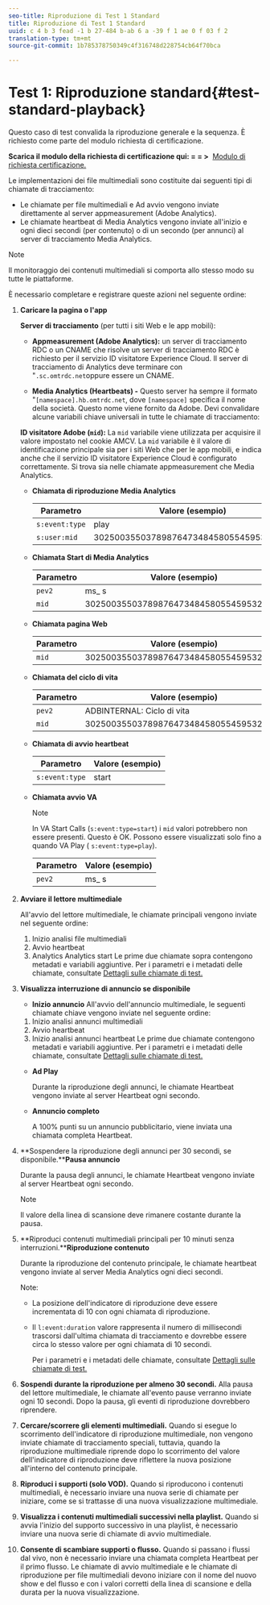 ```yaml
---
seo-title: Riproduzione di Test 1 Standard
title: Riproduzione di Test 1 Standard
uuid: c 4 b 3 fead -1 b 27-484 b-ab 6 a -39 f 1 ae 0 f 03 f 2
translation-type: tm+mt
source-git-commit: 1b785378750349c4f316748d228754cb64f70bca

---
```



# Test 1: Riproduzione standard{#test-standard-playback}

Questo caso di test convalida la riproduzione generale e la sequenza. È richiesto come parte del modulo richiesta di certificazione.

**Scarica il modulo della richiesta di certificazione qui: = = &gt;**  [Modulo di richiesta certificazione.](cert_req_form.docx)

Le implementazioni dei file multimediali sono costituite dai seguenti tipi di chiamate di tracciamento:
* Le chiamate per file multimediali e Ad avvio vengono inviate direttamente al server appmeasurement (Adobe Analytics).
* Le chiamate heartbeat di Media Analytics vengono inviate all'inizio e ogni dieci secondi (per contenuto) o di un secondo (per annunci) al server di tracciamento Media Analytics.

>[!NOTE]
>Il monitoraggio dei contenuti multimediali si comporta allo stesso modo su tutte le piattaforme.

È necessario completare e registrare queste azioni nel seguente ordine:

1. **Caricare la pagina o l'app**

   **Server di tracciamento** (per tutti i siti Web e le app mobili):

   * **Appmeasurement (Adobe Analytics):** un server di tracciamento RDC o un CNAME che risolve un server di tracciamento RDC è richiesto per il servizio ID visitatore Experience Cloud. Il server di tracciamento di Analytics deve terminare con "`.sc.omtrdc.net`oppure essere un CNAME.

   * **Media Analytics (Heartbeats) -** Questo server ha sempre il formato "`[namespace].hb.omtrdc.net`, dove `[namespace]` specifica il nome della società. Questo nome viene fornito da Adobe.
   Devi convalidare alcune variabili chiave universali in tutte le chiamate di tracciamento:

   **ID visitatore Adobe (`mid`):** La `mid` variabile viene utilizzata per acquisire il valore impostato nel cookie AMCV. La `mid` variabile è il valore di identificazione principale sia per i siti Web che per le app mobili, e indica anche che il servizio ID visitatore Experience Cloud è configurato correttamente. Si trova sia nelle chiamate appmeasurement che Media Analytics.

   * **Chiamata di riproduzione Media Analytics**

      | Parametro | Valore (esempio) |
      |---|---|
      | `s:event:type` | play |
      | `s:user:mid` | 30250035503789876473484580554595324209 |

   * **Chiamata Start di Media Analytics**

      | Parametro | Valore (esempio) |
      |---|---|
      | `pev2` | ms_ s |
      | `mid` | 30250035503789876473484580554595324209 |

   * **Chiamata pagina Web**

      | Parametro | Valore (esempio) |
      |---|---|
      | `mid` | 30250035503789876473484580554595324209 |

   * **Chiamata del ciclo di vita**

      | Parametro | Valore (esempio) |
      |---|---|
      | `pev2` | ADBINTERNAL: Ciclo di vita |
      | `mid` | 30250035503789876473484580554595324209 |

   * **Chiamata di avvio heartbeat**

      | Parametro | Valore (esempio) |
      |---|---|
      | `s:event:type` | start |

   * **Chiamata avvio VA**

      >[!NOTE]
      >
      >In VA Start Calls (`s:event:type=start`) i `mid` valori potrebbero non essere presenti. Questo è OK. Possono essere visualizzati solo fino a quando VA Play ( `s:event:type=play`).

      | Parametro | Valore (esempio) |
      |---|---|
      | `pev2` | ms_ s |


1. **Avviare il lettore multimediale**

   All'avvio del lettore multimediale, le chiamate principali vengono inviate nel seguente ordine:

   1. Inizio analisi file multimediali
   1. Avvio heartbeat
   1. Analytics Analytics start
   Le prime due chiamate sopra contengono metadati e variabili aggiuntive. Per i parametri e i metadati delle chiamate, consultate [Dettagli sulle chiamate di test.](/help/sdk-implement/validation/test-call-details.md)

1. **Visualizza interruzione di annuncio se disponibile**

   * **Inizio annuncio**
   All'avvio dell'annuncio multimediale, le seguenti chiamate chiave vengono inviate nel seguente ordine:

   1. Inizio analisi annunci multimediali
   1. Avvio heartbeat
   1. Inizio analisi annunci heartbeat
   Le prime due chiamate contengono metadati e variabili aggiuntive. Per i parametri e i metadati delle chiamate, consultate [Dettagli sulle chiamate di test.](/help/sdk-implement/validation/test-call-details.md#section_wz3_yff_f2b)

   * **Ad Play**

      Durante la riproduzione degli annunci, le chiamate Heartbeat vengono inviate al server Heartbeat ogni secondo.

   * **Annuncio completo**

      A 100% punti su un annuncio pubblicitario, viene inviata una chiamata completa Heartbeat.



1. **Sospendere la riproduzione degli annunci per 30 secondi, se disponibile.****Pausa annuncio**

   Durante la pausa degli annunci, le chiamate Heartbeat vengono inviate al server Heartbeat ogni secondo.

   >[!NOTE]
   >
   >Il valore della linea di scansione deve rimanere costante durante la pausa.

1. **Riproduci contenuti multimediali principali per 10 minuti senza interruzioni.****Riproduzione contenuto**

   Durante la riproduzione del contenuto principale, le chiamate heartbeat vengono inviate al server Media Analytics ogni dieci secondi.

   Note:

   * La posizione dell'indicatore di riproduzione deve essere incrementata di 10 con ogni chiamata di riproduzione.
   * Il `l:event:duration` valore rappresenta il numero di millisecondi trascorsi dall'ultima chiamata di tracciamento e dovrebbe essere circa lo stesso valore per ogni chiamata di 10 secondi.

      Per i parametri e i metadati delle chiamate, consultate [Dettagli sulle chiamate di test.](/help/sdk-implement/validation/test-call-details.md#section_u1l_1gf_f2b)

1. **Sospendi durante la riproduzione per almeno 30 secondi.** Alla pausa del lettore multimediale, le chiamate all'evento pause verranno inviate ogni 10 secondi. Dopo la pausa, gli eventi di riproduzione dovrebbero riprendere.

1. **Cercare/scorrere gli elementi multimediali.** Quando si esegue lo scorrimento dell'indicatore di riproduzione multimediale, non vengono inviate chiamate di tracciamento speciali, tuttavia, quando la riproduzione multimediale riprende dopo lo scorrimento del valore dell'indicatore di riproduzione deve riflettere la nuova posizione all'interno del contenuto principale.

1. **Riproduci i supporti (solo VOD).** Quando si riproducono i contenuti multimediali, è necessario inviare una nuova serie di chiamate per iniziare, come se si trattasse di una nuova visualizzazione multimediale.

1. **Visualizza i contenuti multimediali successivi nella playlist.** Quando si avvia l'inizio del supporto successivo in una playlist, è necessario inviare una nuova serie di chiamate di avvio multimediale.

1. **Consente di scambiare supporti o flusso.** Quando si passano i flussi dal vivo, non è necessario inviare una chiamata completa Heartbeat per il primo flusso. Le chiamate di avvio multimediale e le chiamate di riproduzione per file multimediali devono iniziare con il nome del nuovo show e del flusso e con i valori corretti della linea di scansione e della durata per la nuova visualizzazione.

